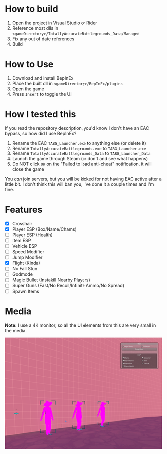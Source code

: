 # How to build

1. Open the project in Visual Studio or Rider
2. Reference most dlls in `<gameDirectory>/TotallyAccurateBattlegrounds_Data/Managed`
3. Fix any out of date references
4. Build

# How to Use

1. Download and install BepInEx
2. Place the built dll in `<gameDirectory>/BepInEx/plugins`
3. Open the game
4. Press `Insert` to toggle the UI

# How I tested this

If you read the repository description, you'd know I don't have an EAC bypass, so how did I use BepInEx?

1. Rename the EAC `TABG_Launcher.exe` to anything else (or delete it)
2. Rename `TotallyAccurateBattlegrounds.exe` to `TABG_Launcher.exe`
3. Rename `TotallyAccurateBattlegrounds_Data` to `TABG_Launcher_Data`
4. Launch the game through Steam (or don't and see what happens)
5. Do NOT click `OK` on the "Failed to load anti-cheat" notification, it will close the game

You *can* join servers, but you will be kicked for not having EAC active after a little bit. I don't think this will ban you, I've done it a couple times and I'm fine.

# Features

- [x] Crosshair
- [x] Player ESP (Box/Name/Chams)
- [ ] Player ESP (Health)
- [ ] Item ESP
- [ ] Vehicle ESP
- [ ] Speed Modifier
- [ ] Jump Modifier
- [x] Flight (Kinda)
- [ ] No Fall Stun
- [ ] Godmode
- [ ] Magic Bullet (Instakill Nearby Players)
- [ ] Super Guns (Fast/No Recoil/Infinite Ammo/No Spread)
- [ ] Spawn Items

# Media

**Note:** I use a 4K monitor, so all the UI elements from this are very small in the media.

![ESP](images/ESP.png)
